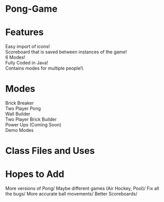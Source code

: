 # Pong-Game

# Features
Easy import of icons!\
Scoreboard that is saved between instances of the game!\
6 Modes!\
Fully Coded in Java!\
Contains modes for multiple people!\


# Modes
Brick Breaker\
Two Player Pong\
Wall Builder\
Two Player Brick Builder\
Power Ups (Coming Soon)\
Demo Modes

# Class Files and Uses



# Hopes to Add
More versions of Pong/
Maybe different games (Air Hockey, Pool)/
Fix all the bugs/
More accurate ball movements/
Better Scoreboards/
